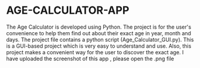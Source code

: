 # AGE-CALCULATOR-APP
The Age Calculator is developed using Python. The project is for the user's convenience to help them find out about their exact age in year, month and days. The project file contains a python script (Age_Calculator_GUI.py). This is a GUI-based project which is very easy to understand and use. Also, this project makes a convenient way for the user to discover the exact age.
I have uploaded the screenshot of this app , please open the .png file
